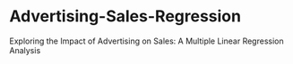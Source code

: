 # Advertising-Sales-Regression
Exploring the Impact of Advertising on Sales: A Multiple Linear Regression Analysis
